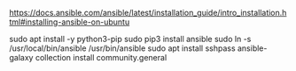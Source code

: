 https://docs.ansible.com/ansible/latest/installation_guide/intro_installation.html#installing-ansible-on-ubuntu

sudo apt install -y python3-pip
sudo pip3 install ansible
sudo ln -s /usr/local/bin/ansible /usr/bin/ansible
sudo apt install sshpass
ansible-galaxy collection install community.general
